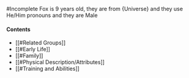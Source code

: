 #Incomplete
Fox is 9 years old, they are from {Universe} and they use He/Him pronouns and they are Male
#### Contents
- [[#Related Groups]]
- [[#Early Life]]
- [[#Family]]
- [[#Physical Description/Attributes]]
- [[#Training and Abilities]]